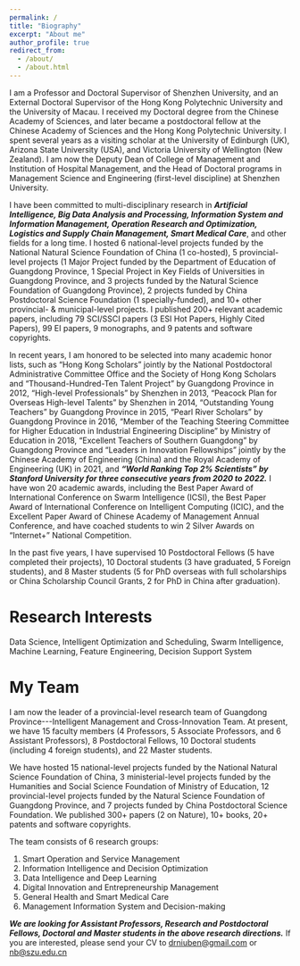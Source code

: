 ```yaml
---
permalink: /
title: "Biography"
excerpt: "About me"
author_profile: true
redirect_from: 
  - /about/
  - /about.html
---
```


I am a Professor and Doctoral Supervisor of Shenzhen University, and an External Doctoral Supervisor of the Hong Kong Polytechnic University and the University of Macau. I received my Doctoral degree from the Chinese Academy of Sciences, and later became a postdoctoral fellow at the Chinese Academy of Sciences and the Hong Kong Polytechnic University. I spent several years as a visiting scholar at the University of Edinburgh (UK), Arizona State University (USA), and Victoria University of Wellington (New Zealand). I am now the Deputy Dean of College of Management and Institution of Hospital Management, and the Head of Doctoral programs in Management Science and Engineering (first-level discipline) at Shenzhen University.

I have been committed to multi-disciplinary research in _**Artificial Intelligence, Big Data Analysis and Processing, Information System and Information Management, Operation Research and Optimization, Logistics and Supply Chain Management, Smart Medical Care**_, and other fields for a long time. I hosted 6 national-level projects funded by the National Natural Science Foundation of China (1 co-hosted), 5 provincial-level projects (1 Major Project funded by the Department of Education of Guangdong Province, 1 Special Project in Key Fields of Universities in Guangdong Province, and 3 projects funded by the Natural Science Foundation of Guangdong Province), 2 projects funded by China Postdoctoral Science Foundation (1 specially-funded), and 10+ other provincial- & municipal-level projects. I published 200+ relevant academic papers, including 79 SCI/SSCI papers (3 ESI Hot Papers, Highly Cited Papers), 99 EI papers, 9 monographs, and 9 patents and software copyrights. 

In recent years, I am honored to be selected into many academic honor lists, such as “Hong Kong Scholars” jointly by the National Postdoctoral Administrative Committee Office and the Society of Hong Kong Scholars and “Thousand-Hundred-Ten Talent Project” by Guangdong Province in 2012, “High-level Professionals” by Shenzhen in 2013, “Peacock Plan for Overseas High-level Talents” by Shenzhen in 2014, “Outstanding Young Teachers” by Guangdong Province in 2015, “Pearl River Scholars” by Guangdong Province in 2016, “Member of the Teaching Steering Committee for Higher Education in Industrial Engineering Discipline” by Ministry of Education in 2018, “Excellent Teachers of Southern Guangdong” by Guangdong Province and “Leaders in Innovation Fellowships” jointly by the Chinese Academy of Engineering (China) and the Royal Academy of Engineering (UK) in 2021, and _**“World Ranking Top 2% Scientists” by Stanford University for three consecutive years from 2020 to 2022.**_ I have won 20 academic awards, including the Best Paper Award of International Conference on Swarm Intelligence (ICSI), the Best Paper Award of International Conference on Intelligent Computing (ICIC), and the Excellent Paper Award of Chinese Academy of Management Annual Conference, and have coached students to win 2 Silver Awards on “Internet+” National Competition.

In the past five years, I have supervised 10 Postdoctoral Fellows (5 have completed their projects), 10 Doctoral students (3 have graduated, 5 Foreign students), and 8 Master students (5 for PhD overseas with full scholarships or China Scholarship Council Grants, 2 for PhD in China after graduation).

Research Interests
======
Data Science, Intelligent Optimization and Scheduling, Swarm Intelligence, Machine Learning, Feature Engineering, Decision Support System 

My Team
======
I am now the leader of a provincial-level research team of Guangdong Province---Intelligent Management and Cross-Innovation Team. At present, we have 15 faculty members (4 Professors, 5 Associate Professors, and 6 Assistant Professors), 8 Postdoctoral Fellows, 10 Doctoral students (including 4 foreign students), and 22 Master students.

We have hosted 15 national-level projects funded by the National Natural Science Foundation of China, 3 ministerial-level projects funded by the Humanities and Social Science Foundation of Ministry of Education, 12 provincial-level projects funded by the Natural Science Foundation of Guangdong Province, and 7 projects funded by China Postdoctoral Science Foundation. We published 300+ papers (2 on Nature), 10+ books, 20+ patents and software copyrights.

The team consists of 6 research groups:
1. Smart Operation and Service Management
1. Information Intelligence and Decision Optimization
1. Data Intelligence and Deep Learning
1. Digital Innovation and Entrepreneurship Management
1. General Health and Smart Medical Care
1. Management Information System and Decision-making

_**We are looking for Assistant Professors, Research and Postdoctoral Fellows, Doctoral and Master students in the above research directions.**_ If you are interested, please send your CV to [drniuben@gmail.com](drniuben@gmail.com) or [nb@szu.edu.cn](nb@szu.edu.cn)
